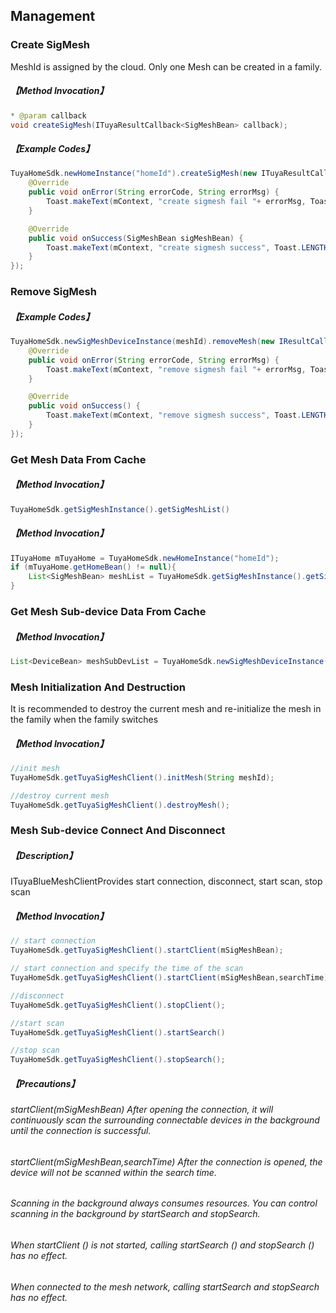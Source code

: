 ## Management

### Create SigMesh

MeshId is assigned by the cloud. Only one Mesh can be created in a family.

##### 【Method Invocation】
```java
* @param callback   
void createSigMesh(ITuyaResultCallback<SigMeshBean> callback);
```

##### 【Example Codes】
``` java
TuyaHomeSdk.newHomeInstance("homeId").createSigMesh(new ITuyaResultCallback<SigMeshBean>() {
    @Override
    public void onError(String errorCode, String errorMsg) {
        Toast.makeText(mContext, "create sigmesh fail "+ errorMsg, Toast.LENGTH_LONG).show();
    }

    @Override
    public void onSuccess(SigMeshBean sigMeshBean) {
        Toast.makeText(mContext, "create sigmesh success", Toast.LENGTH_LONG).show();
    }
});
```

### Remove SigMesh

##### 【Example Codes】
```java
TuyaHomeSdk.newSigMeshDeviceInstance(meshId).removeMesh(new IResultCallback() {
    @Override
    public void onError(String errorCode, String errorMsg) {
	    Toast.makeText(mContext, "remove sigmesh fail "+ errorMsg, Toast.LENGTH_LONG).show();
    }

    @Override
    public void onSuccess() {
	    Toast.makeText(mContext, "remove sigmesh success", Toast.LENGTH_LONG).show();
    }
});

```

### Get Mesh Data From Cache
##### 【Method Invocation】
```java
TuyaHomeSdk.getSigMeshInstance().getSigMeshList()
```
##### 【Method Invocation】
```java
ITuyaHome mTuyaHome = TuyaHomeSdk.newHomeInstance("homeId");
if (mTuyaHome.getHomeBean() != null){
	List<SigMeshBean> meshList = TuyaHomeSdk.getSigMeshInstance().getSigMeshList()
}
```

###  Get Mesh Sub-device Data From Cache 
##### 【Method Invocation】
```java
List<DeviceBean> meshSubDevList = TuyaHomeSdk.newSigMeshDeviceInstance("meshId").getMeshSubDevList();

```


### Mesh Initialization And Destruction
It is recommended to destroy the current mesh and re-initialize the mesh in the family when the family switches

##### 【Method Invocation】
```java
//init mesh
TuyaHomeSdk.getTuyaSigMeshClient().initMesh(String meshId);

//destroy current mesh
TuyaHomeSdk.getTuyaSigMeshClient().destroyMesh();
```


### Mesh Sub-device Connect And Disconnect
##### 【Description】
ITuyaBlueMeshClientProvides start connection, disconnect, start scan, stop scan

##### 【Method Invocation】
```java
// start connection
TuyaHomeSdk.getTuyaSigMeshClient().startClient(mSigMeshBean);

// start connection and specify the time of the scan
TuyaHomeSdk.getTuyaSigMeshClient().startClient(mSigMeshBean,searchTime);

//disconnect
TuyaHomeSdk.getTuyaSigMeshClient().stopClient();

//start scan
TuyaHomeSdk.getTuyaSigMeshClient().startSearch()

//stop scan
TuyaHomeSdk.getTuyaSigMeshClient().stopSearch();

```

##### 【Precautions】
###### startClient(mSigMeshBean) After opening the connection, it will continuously scan the surrounding connectable devices in the background until the connection is successful.
###### startClient(mSigMeshBean,searchTime) After the connection is opened, the device will not be scanned within the search time.
###### Scanning in the background always consumes resources. You can control scanning in the background by startSearch and stopSearch.
###### When startClient () is not started, calling startSearch () and stopSearch () has no effect.
###### When connected to the mesh network, calling startSearch and stopSearch has no effect.